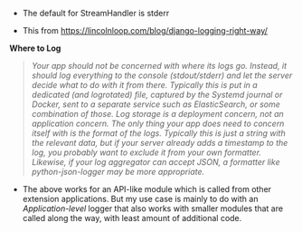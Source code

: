 * The default for StreamHandler is stderr


* This from https://lincolnloop.com/blog/django-logging-right-way/    

**Where to Log**

>_Your app should not be concerned with where its logs go. Instead, it should log everything to the console (stdout/stderr) and let the server decide what to do with it from there. Typically this is put in a dedicated (and logrotated) file, captured by the Systemd journal or Docker, sent to a separate service such as ElasticSearch, or some combination of those. Log storage is a deployment concern, not an application concern. The only thing your app does need to concern itself with is the format of the logs. Typically this is just a string with the relevant data, but if your server already adds a timestamp to the log, you probably want to exclude it from your own formatter. Likewise, if your log aggregator can accept JSON, a formatter like python-json-logger may be more appropriate._

* The above works for an API-like module which is called from other extension applications. But my use case is mainly to do with an _Application-level_ logger that also works with smaller modules that are called along the way, with least amount of additional code.

